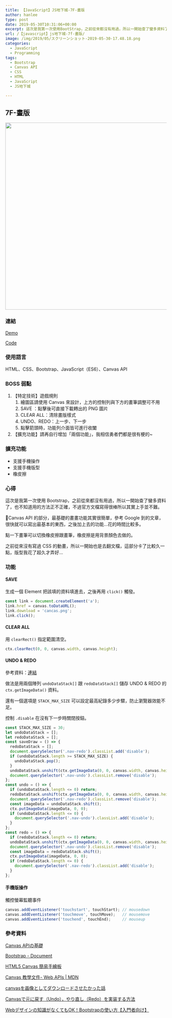 ```yaml
---
title: 【JavaScript】JS地下城-7F-畫版
author: hanlee
type: post
date: 2019-05-30T10:31:06+00:00
excerpt: 這次是我第一次使用BootStrap，之前從來都沒有用過，所以一開始查了蠻多資料了，也不知道用的方法正不正確，不過官方文檔寫得很棒所以其實上手並不難。Canvas API的部分，最基礎的畫畫功能其實很簡單，參考Google到的文章，很快就可以寫出最基本的東西，之後加上去的功能...花的時間比較多。
url: /【javascript】js地下城-7f-畫版/
image: /img/2019/05/スクリーンショット-2019-05-30-17.48.18.png
categories:
  - JavaScript
  - Programming
tags:
  - Bootstrap
  - Canvas API
  - CSS
  - HTML
  - JavaScript
  - JS地下城

---
```

## 7F-畫版


<img loading="lazy" width="1024" height="584" src="https://blog.hanlee.co/wp-content/uploads/2019/05/スクリーンショット-2019-05-30-17.48.18-1024x584.png" alt="" class="wp-image-361" srcset="https://blog.hanlee.co/wp-content/uploads/2019/05/スクリーンショット-2019-05-30-17.48.18-1024x584.png 1024w, https://blog.hanlee.co/wp-content/uploads/2019/05/スクリーンショット-2019-05-30-17.48.18-300x171.png 300w, https://blog.hanlee.co/wp-content/uploads/2019/05/スクリーンショット-2019-05-30-17.48.18-768x438.png 768w, https://blog.hanlee.co/wp-content/uploads/2019/05/スクリーンショット-2019-05-30-17.48.18.png 1944w" sizes="(max-width: 1024px) 100vw, 1024px" />

### 連結

<a href="https://hannoeru.github.io/canvas-panel/" target="_blank" rel="noreferrer noopener" aria-label=" (新しいタブで開く)">Demo</a>

<a href="https://github.com/hannoeru/canvas-panel" target="_blank" rel="noreferrer noopener" aria-label=" (新しいタブで開く)">Code</a>

### 使用語言

HTML、CSS、Bootstrap、JavaScript（ES6）、Canvas API

### BOSS 弱點

  1. 【特定技術】遊戲規則
      1. 繪圖區請使用 Canvas 來設計，上方的控制列與下方的畫筆調整可不用
      2. SAVE ：點擊後可直接下載轉出的 PNG 圖片
      3. CLEAR ALL：清除畫版樣式
      4. UNDO、REDO：上一步、下一步
      5. 點擊箭頭時，功能列介面皆可進行收闔
  2. 【擴充功能】請再自行增加「兩個功能」，我相信勇者們都是很有梗的~

### 擴充功能

  * 支援手機操作
  * 支援手機版型
  * 橡皮擦

### 心得

這次是我第一次使用 Bootstrap，之前從來都沒有用過，所以一開始查了蠻多資料了，也不知道用的方法正不正確，不過官方文檔寫得很棒所以其實上手並不難。

Canvas API 的部分，最基礎的畫畫功能其實很簡單，參考 Google 到的文章，很快就可以寫出最基本的東西，之後加上去的功能&#8230;花的時間比較多。

點一下畫筆可以切換橡皮擦跟畫筆，橡皮擦是用背景顏色去做的。

之前從來沒有寫過 CSS 的動畫，所以一開始也是去翻文檔，這部分卡了比較久一點，版型我花了超久才弄好&#8230;

### 功能

#### SAVE

生成一個 Element 把該填的資料填進去，之後再用 `click()` 觸發。

```js
const link = document.createElement('a');
link.href = canvas.toDataURL();
link.download = 'cancas.png';
link.click();
```

#### CLEAR ALL

用 `clearRect()` 指定範圍清空。

```js
ctx.clearRect(0, 0, canvas.width, canvas.height);
```

#### UNDO & REDO

參考資料：[連結][1]

做法是用兩個陣列 `undoDataStack[]` 跟 `redoDataStack[]` 儲存 UNDO & REDO 的 `ctx.getImageData()` 資料。

還有一個選項是 `STACK_MAX_SIZE` 可以設定最高紀錄多少步驟，防止瀏覽器效能不足。

控制 `.disable` 在沒有下一步時關閉按鈕。

```js
const STACK_MAX_SIZE = 30;
let undoDataStack = [];
let redoDataStack = [];
const saveDraw = () => {
  redoDataStack = [];
  document.querySelector('.nav-redo').classList.add('disable');
  if (undoDataStack.length >= STACK_MAX_SIZE) {
    undoDataStack.pop();
  }
  undoDataStack.unshift(ctx.getImageData(0, 0, canvas.width, canvas.height));
  document.querySelector('.nav-undo').classList.remove('disable');
};
const undo = () => {
  if (undoDataStack.length <= 0) return;
  redoDataStack.unshift(ctx.getImageData(0, 0, canvas.width, canvas.height));
  document.querySelector('.nav-redo').classList.remove('disable');
  const imageData = undoDataStack.shift();
  ctx.putImageData(imageData, 0, 0);
  if (undoDataStack.length <= 0) {
    document.querySelector('.nav-undo').classList.add('disable');
  }
};
const redo = () => {
  if (redoDataStack.length <= 0) return;
  undoDataStack.unshift(ctx.getImageData(0, 0, canvas.width, canvas.height));
  document.querySelector('.nav-undo').classList.remove('disable');
  const imageData = redoDataStack.shift();
  ctx.putImageData(imageData, 0, 0);
  if (redoDataStack.length <= 0) {
    document.querySelector('.nav-redo').classList.add('disable');
  }
};
```

#### 手機版操作

觸控螢幕監聽事件

```js
canvas.addEventListener('touchstart', touchStart); // mousedown
canvas.addEventListener('touchmove', touchMove);   // mousemove
canvas.addEventListener('touchend', touchEnd);     // mouseup
```

### 參考資料

[Canvas APIの基礎][2]

[Bootstrap - Document][3]

[HTML5 Canvas 簡易手繪板][4]

[Canvas 教學文件- Web APIs | MDN][5]

[canvasを画像としてダウンロードさせたかった話][6]

[Canvasで元に戻す（Undo），やり直し（Redo）を実装する方法][1]

[Webデザインの知識がなくてもOK！Bootstrapの使い方【入門者向け】][7]

 [1]: https://qiita.com/ampersand/items/69c8d632ed9f60358418
 [2]: https://www.atmarkit.co.jp/ait/articles/1208/01/news151.html
 [3]: https://getbootstrap.com/docs/4.3/getting-started/introduction/
 [4]: https://audi.tw/Blog/JavaScript/javascript.html5.canvas.asp
 [5]: https://developer.mozilla.org/zh-TW/docs/Web/API/Canvas_API/Tutorial
 [6]: https://qiita.com/iwaimagic/items/1d16a721b36f04e91aed
 [7]: https://techacademy.jp/magazine/6270
